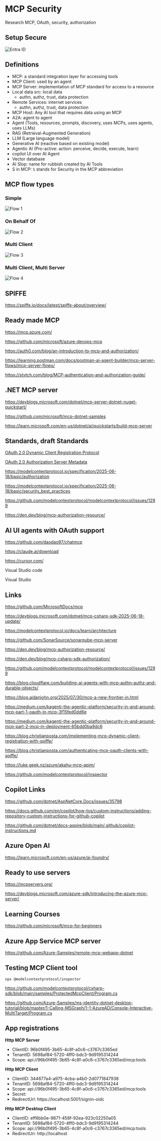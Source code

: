 # MCP Security

Research MCP, OAuth, security, authorization

## Setup Secure 

![Entra ID](https://github.com/damienbod/McpSecurity/blob/main/images/entraID_MCP.drawio.png)

## Definitions

- MCP: a standard integration layer for accessing tools
- MCP Client: used by an agent
- MCP Server: implementation of MCP standard for access to a resource
- Local data src: local data
  - authn, authz, trust, data protection
- Remote Services: internet services
  - authn, authz, trust, data protection
- MCP Host: Any AI tool that requires data using an MCP
- A2A: agent to agent
- Agent (Tools, resources, prompts, discovery, uses MCPs, uses agents, uses LLMs)
- RAG (Retrieval-Augmented Generation)
- LLM (Large language model)
- Generative AI (reactive based on existing model)
- Agentic AI (Pro-active: action: perceive, decide, execute, learn)
- copilot UI over AI Agent
- Vector database
- AI Slop: name for  rubbish created by AI Tools
- S in MCP: `S` stands for Security in the MCP abbreviation

## MCP flow types

### Simple

![Flow 1](https://github.com/damienbod/McpSecurity/blob/main/flows/mcp-flow-1.drawio.png)

### On Behalf Of

![Flow 2](https://github.com/damienbod/McpSecurity/blob/main/flows/mcp-flow-2.drawio.png)

### Multi Client

![Flow 3](https://github.com/damienbod/McpSecurity/blob/main/flows/mcp-flow-3.drawio.png)

### Multi Client, Multi Server

![Flow 4](https://github.com/damienbod/McpSecurity/blob/main/flows/mcp-flow-4.drawio.png)

## SPIFFE

https://spiffe.io/docs/latest/spiffe-about/overview/

## Ready made MCP

https://mcp.azure.com/

https://github.com/microsoft/azure-devops-mcp

https://auth0.com/blog/an-introduction-to-mcp-and-authorization/

https://learning.postman.com/docs/postman-ai-agent-builder/mcp-server-flows/mcp-server-flows/

https://stytch.com/blog/MCP-authentication-and-authorization-guide/

## .NET MCP server

https://devblogs.microsoft.com/dotnet/mcp-server-dotnet-nuget-quickstart/

https://github.com/microsoft/mcp-dotnet-samples

https://learn.microsoft.com/en-us/dotnet/ai/quickstarts/build-mcp-server

## Standards, draft Standards

[OAuth 2.0 Dynamic Client Registration Protocol](https://datatracker.ietf.org/doc/html/rfc7591)

[OAuth 2.0 Authorization Server Metadata](https://datatracker.ietf.org/doc/html/rfc8414)

https://modelcontextprotocol.io/specification/2025-06-18/basic/authorization

https://modelcontextprotocol.io/specification/2025-06-18/basic/security_best_practices

https://github.com/modelcontextprotocol/modelcontextprotocol/issues/1299

https://den.dev/blog/mcp-authorization-resource/

## AI UI agents with OAuth support

https://github.com/daodao97/chatmcp

https://claude.ai/download

https://cursor.com/

Visual Studio code

Visual Studio

## Links

https://github.com/MicrosoftDocs/mcp

https://devblogs.microsoft.com/dotnet/mcp-csharp-sdk-2025-06-18-update/

https://modelcontextprotocol.io/docs/learn/architecture

https://github.com/SonarSource/sonarqube-mcp-server

https://den.dev/blog/mcp-authorization-resource/

https://den.dev/blog/mcp-csharp-sdk-authorization/

https://github.com/modelcontextprotocol/modelcontextprotocol/issues/1299

https://blog.cloudflare.com/building-ai-agents-with-mcp-authn-authz-and-durable-objects/

https://blog.aidanjohn.org/2025/07/30/mcp-a-new-frontier-in.html

https://medium.com/kagenti-the-agentic-platform/security-in-and-around-mcp-part-1-oauth-in-mcp-3f15fed0dd6e

https://medium.com/kagenti-the-agentic-platform/security-in-and-around-mcp-part-2-mcp-in-deployment-65bdd0ba9dc6

https://blog.christianposta.com/implementing-mcp-dynamic-client-registration-with-spiffe/

https://blog.christianposta.com/authenticating-mcp-oauth-clients-with-spiffe/

https://luke.geek.nz/azure/akahu-mcp-apim/

https://github.com/modelcontextprotocol/inspector

## Copilot Links

https://github.com/dotnet/AspNetCore.Docs/issues/35798

https://docs.github.com/en/copilot/how-tos/custom-instructions/adding-repository-custom-instructions-for-github-copilot

https://github.com/dotnet/docs-aspire/blob/main/.github/copilot-instructions.md

## Azure Open AI 

https://learn.microsoft.com/en-us/azure/ai-foundry/

## Ready to use servers

https://mcpservers.org/

https://devblogs.microsoft.com/azure-sdk/introducing-the-azure-mcp-server/
 
## Learning Courses

https://github.com/microsoft/mcp-for-beginners

## Azure App Service MCP server

https://github.com/Azure-Samples/remote-mcp-webapp-dotnet

## Testing MCP Client tool

```
npx @modelcontextprotocol/inspector
```

https://github.com/modelcontextprotocol/csharp-sdk/blob/main/samples/ProtectedMcpClient/Program.cs

https://github.com/Azure-Samples/ms-identity-dotnet-desktop-tutorial/blob/master/1-Calling-MSGraph/1-1-AzureAD/Console-Interactive-MultiTarget/Program.cs

## App registrations

**Http MCP Server**

- ClientID: 96b0f495-3b65-4c8f-a0c6-c3767c3365ed
- TenantID: 5698af84-5720-4ff0-bdc3-9d9195314244
- Scope: api://96b0f495-3b65-4c8f-a0c6-c3767c3365ed/mcp:tools

**Http MCP Client**

- ClientID: 344677a4-a975-4cba-a4b0-2d0771847938
- TenantID: 5698af84-5720-4ff0-bdc3-9d9195314244
- Scope: api://96b0f495-3b65-4c8f-a0c6-c3767c3365ed/mcp:tools
- Secret: 
- RedirectUrl: https://localhost:5001/signin-oidc

**Http MCP Desktop Client**

- ClientID: eff6bb0e-9871-458f-92ea-923c02250a05
- TenantID: 5698af84-5720-4ff0-bdc3-9d9195314244
- Scope: api://96b0f495-3b65-4c8f-a0c6-c3767c3365ed/mcp:tools
- RedirectUri: http://localhost